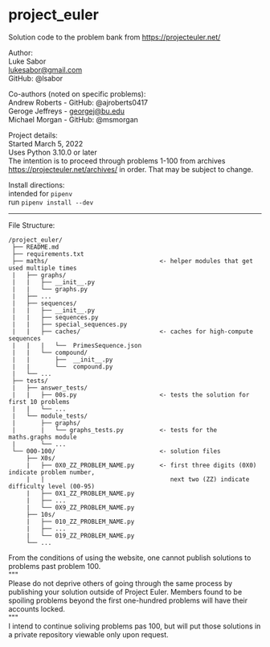 # project_euler
Solution code to the problem bank from https://projecteuler.net/

Author:  
Luke Sabor  
lukesabor@gmail.com  
GitHub: @lsabor  

Co-authors (noted on specific problems):  
Andrew Roberts - GitHub: @ajroberts0417  
Geroge Jeffreys - georgej@bu.edu  
Michael Morgan - GitHub: @msmorgan  

Project details:  
Started March 5, 2022  
Uses Python 3.10.0 or later  
The intention is to proceed through problems 1-100 from archives https://projecteuler.net/archives/ in order. That may be subject to change.  

Install directions:  
intended for `pipenv`  
run `pipenv install --dev`  

_______________________________________________________________

File Structure:  
```
/project_euler/
 ├── README.md  
 ├── requirements.txt  
 ├── maths/                               <- helper modules that get used multiple times  
 |   ├── graphs/  
 |   |   ├── __init__.py  
 |   |   └── graphs.py  
 |   ├── ...  
 |   ├── sequences/  
 |   |   ├── __init__.py  
 |   |   ├── sequences.py  
 |   |   ├── special_sequences.py  
 |   |   ├── caches/                      <- caches for high-compute sequences  
 |   |   |   └──  PrimesSequence.json  
 |   |   └── compound/  
 |   |       ├──  __init__.py  
 |   |       └──  compound.py  
 |   └── ...  
 ├── tests/   
 |   ├── answer_tests/  
 |   |   ├── 00s.py                       <- tests the solution for first 10 problems
 |   |   └── ...  
 |   └── module_tests/  
 |       ├── graphs/  
 |       |   └── graphs_tests.py          <- tests for the maths.graphs module
 |       └── ...  
 └── 000-100/                             <- solution files
     ├── X0s/  
     |   ├── 0X0_ZZ_PROBLEM_NAME.py       <- first three digits (0X0) indicate problem number, 
     |   |                                   next two (ZZ) indicate difficulty level (00-95)  
     |   ├── 0X1_ZZ_PROBLEM_NAME.py  
     |   ├── ...  
     |   └── 0X9_ZZ_PROBLEM_NAME.py  
     ├── 10s/  
     |   ├── 010_ZZ_PROBLEM_NAME.py  
     |   ├── ...  
     |   └── 019_ZZ_PROBLEM_NAME.py  
     └── ...  
```


From the conditions of using the website, one cannot publish solutions to problems past problem 100.  
"""  
Please do not deprive others of going through the same process by publishing your solution outside of Project Euler. Members found to be spoiling problems beyond the first one-hundred problems will have their accounts locked.  
"""  
I intend to continue soliving problems pas 100, but will put those solutions in a private repository viewable only upon request.  

